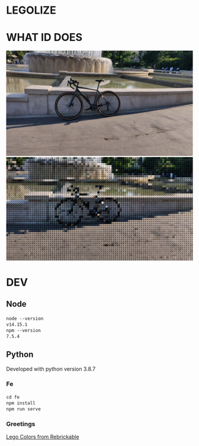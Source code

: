 LEGOLIZE
========

# WHAT ID DOES

![source](byke-input.jpeg)
![dest](byke-output.png?ver=2)


# DEV

## Node

```
node --version 
v14.15.1
npm --version
7.5.4
```

## Python 

Developed with python version 3.8.7

### Fe

```
cd fe
npm install
npm run serve
```


### Greetings

[Lego Colors from Rebrickable](https://rebrickable.com/downloads/)